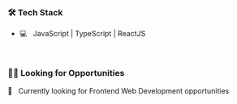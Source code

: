 <h3>🛠 Tech Stack</h3>

- 💻 &nbsp; JavaScript | TypeScript | ReactJS

<br />

<h3>👨‍💻 Looking for Opportunities</h3>

💼 &nbsp; Currently looking for Frontend Web Development opportunities
